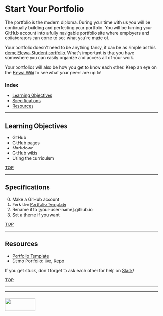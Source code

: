 # Start Your Portfolio

The portfolio is the modern diploma.  During your time with us you will be continually building and perfecting your portfolio. You will be turning your GitHub account into a fully navigable portfolio site where employers and collaborators can come to see what you're made of.  

Your portfolio doesn't need to be anything fancy, it can be as simple as this [demo Elewa-Student portfolio](https://elewa-student.github.io).  What's important is that you have somewhere you can easily organize and access all of your work.  

Your portfolios will also be how you get to know each other. Keep an eye on the [Elewa Wiki](https://github.com/elewa-academy/General-Resources/wiki) to see what your peers are up to!



### Index
* [Learning Objectives](#learning-objectives)
* [Specifications](#specifications)
* [Resources](#resources)

---

## Learning Objectives

* GitHub
* GitHub pages
* Markdown
* GitHub wikis
* Using the curriculum

[TOP](#index)

---

## Specifications

0. Make a GitHub account
1. Fork the [Portfolio Template](https://github.com/elewa-academy/portfolio-template)
2. Rename it to [your-user-name].github.io
3. Set a theme if you want


[TOP](#index)

---

## Resources

* [Portfolio Template](https://github.com/elewa-academy/portfolio-template)
* Demo Portfolio: [live](https://elewa-student.github.io), [Repo](https://github.com/elewa-student/elewa-student.github.io)


If you get stuck, don't forget to ask each other for help on [Slack](https://join.slack.com/t/elewa-academy/shared_invite/enQtMjk4OTA3OTM1NjIwLTA2ZmQ0NDVhNjQxZWM2NjNhNmMyNmVhZGNhZmJmZTY1OWQ4Nzc0ZTkzZGE3NjdiYTYwYThlNzI3YTg2NGM5MGM)!


[TOP](#index)

___
___
### <a href="http://elewa.education/blog" target="_blank"><img src="https://user-images.githubusercontent.com/18554853/34921062-506450ae-f97d-11e7-875f-6feeb26ad72d.png" width="100" height="40"/></a>



